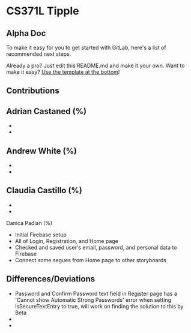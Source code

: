 # CS371L Tipple



## Alpha Doc

To make it easy for you to get started with GitLab, here's a list of recommended next steps.

Already a pro? Just edit this README.md and make it your own. Want to make it easy? [Use the template at the bottom](#editing-this-readme)!

## Contributions

Adrian Castaned (%)
- 
- 
- 

Andrew White (%)
- 
-
-

Claudia Castillo (%)
- 
-
-

Danica Padlan (%)
- Initial Firebase setup
- All of Login, Registration, and Home page
- Checked and saved user's email, password, and personal data to Firebase
- Connect some segues from Home page to other storyboards



## Differences/Deviations
- Password and Confirm Password text field in Register page has a 
'Cannot show Automatic Strong Passwords' error when setting isSecureTextEntry to true, will work on finding the solution to this by Beta
-
-

